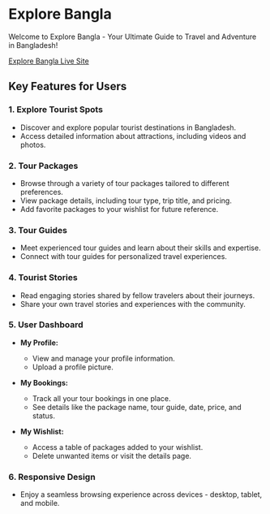 # Explore Bangla

Welcome to Explore Bangla - Your Ultimate Guide to Travel and Adventure in Bangladesh!

[Explore Bangla Live Site](https://explore-bangla.com)

## Key Features for Users

### 1. Explore Tourist Spots

- Discover and explore popular tourist destinations in Bangladesh.
- Access detailed information about attractions, including videos and photos.

### 2. Tour Packages

- Browse through a variety of tour packages tailored to different preferences.
- View package details, including tour type, trip title, and pricing.
- Add favorite packages to your wishlist for future reference.

### 3. Tour Guides

- Meet experienced tour guides and learn about their skills and expertise.
- Connect with tour guides for personalized travel experiences.

### 4. Tourist Stories

- Read engaging stories shared by fellow travelers about their journeys.
- Share your own travel stories and experiences with the community.

### 5. User Dashboard

- **My Profile:**

  - View and manage your profile information.
  - Upload a profile picture.

- **My Bookings:**

  - Track all your tour bookings in one place.
  - See details like the package name, tour guide, date, price, and status.

- **My Wishlist:**
  - Access a table of packages added to your wishlist.
  - Delete unwanted items or visit the details page.

### 6. Responsive Design

- Enjoy a seamless browsing experience across devices - desktop, tablet, and mobile.
